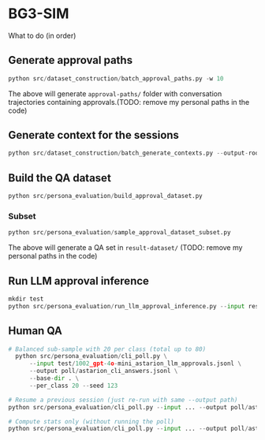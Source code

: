 # BG3-SIM

What to do (in order)

## Generate approval paths
```python
python src/dataset_construction/batch_approval_paths.py -w 10
```
The above will generate `approval-paths/` folder with conversation trajectories containing approvals.(TODO: remove my personal paths in the code)

## Generate context for the sessions
```python
python src/dataset_construction/batch_generate_contexts.py --output-root output --dest-root qa-contexts-rag --model openai/gpt-5-mini
```

## Build the QA dataset
```python
python src/persona_evaluation/build_approval_dataset.py
```
### Subset
```python
python src/persona_evaluation/sample_approval_dataset_subset.py
```
The above will generate a QA set in `result-dataset/`
(TODO: remove my personal paths in the code)

## Run LLM approval inference
```python
mkdir test
python src/persona_evaluation/run_llm_approval_inference.py --input result-dataset/astarion_approval_dataset_subset.json --output test/gpt-4o-mini_astarion_llm_approvals.jsonl --character Astarion --model gpt-4o-mini --sleep 0.1 --metrics_dir test
```

## Human QA
```python
# Balanced sub-sample with 20 per class (total up to 80)
  python src/persona_evaluation/cli_poll.py \
      --input test/1002_gpt-4o-mini_astarion_llm_approvals.jsonl \
      --output poll/astarion_cli_answers.jsonl \
      --base-dir . \
      --per_class 20 --seed 123

# Resume a previous session (just re-run with same --output path)
python src/persona_evaluation/cli_poll.py --input ... --output poll/astarion_cli_answers.jsonl

# Compute stats only (without running the poll)
python src/persona_evaluation/cli_poll.py --input ... --output poll/astarion_cli_answers.jsonl --stats-only
```